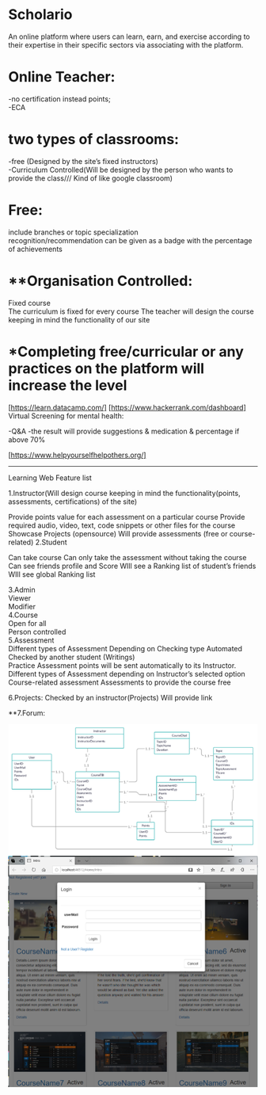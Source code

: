 # Scholario
An online platform where users can learn, earn, and exercise according to their expertise in their specific sectors via associating with the platform.

# Online Teacher:

-no certification instead points;  
-ECA  

# two types of classrooms:  
-free (Designed by the site’s fixed  instructors)  
-Curriculum Controlled(Will be designed by the person who wants to provide the class/// Kind of like google classroom)  
# Free:  
include branches or topic specialization  
recognition/recommendation can be given as a badge with the percentage of achievements  

# **Organisation Controlled:  

Fixed course  
The curriculum is fixed for every course
 The teacher will design the course keeping in mind the functionality of our site  


# *Completing free/curricular or any practices on the platform will increase the level  

[https://learn.datacamp.com/]
[https://www.hackerrank.com/dashboard]
Virtual Screening for mental health:

-Q&A 
-the result will provide suggestions & medication & percentage if above 70%

[https://www.helpyourselfhelpothers.org/]


----------------------------------------------------------------------------------------------------------------------------
   Learning Web Feature list


1.Instructor(Will design course keeping in mind the functionality(points, assessments, certifications) of the site)

Provide points value for each assessment on a particular course
Provide required audio, video, text, code snippets or other files for the course
Showcase Projects (opensource)
Will provide assessments (free or course-related)
2.Student

Can take course
Can only take the assessment without taking the course
Can see friends profile and Score 
WIll see a Ranking list of student’s friends 
WIll see  global Ranking list 

3.Admin  
Viewer  
Modifier  
4.Course  
Open for all  
Person controlled  
5.Assessment  
Different types of Assessment Depending on Checking type 
Automated  
Checked by another student (Writings)  
Practice Assessment points will be sent automatically to its Instructor.
Different types of Assessment depending on Instructor’s selected option
Course-related assessment
Assessments to provide the course free   


6.Projects:
Checked by an instructor(Projects)
Will provide link


**7.Forum:

![](ORM.PNG)
![](Intro.PNG)
